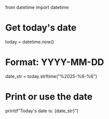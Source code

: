 from datetime import datetime

# Get today's date
today = datetime.now()

# Format: YYYY-MM-DD
date_str = today.strftime("%2025-%8-%6")

# Print or use the date
print(f"Today's date is: {date_str}")
